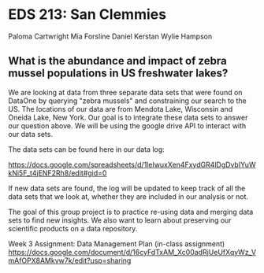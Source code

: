 # EDS 213: San Clemmies

Paloma Cartwright
Mia Forsline
Daniel Kerstan
Wylie Hampson

## What is the abundance and impact of zebra mussel populations in US freshwater lakes?

We are looking at data from three separate data sets that were found on DataOne by querying "zebra mussels" and constraining our search to the US. The locations of our data are from Mendota Lake, Wisconsin and Oneida Lake, New York. Our goal is to integrate these data sets to answer our question above. We will be using the google drive API to interact with our data sets.

The data sets can be found here in our data log:

https://docs.google.com/spreadsheets/d/1leIwuxXen4FxydGR4lDgDvbIYuWkNi5F_t4jENF2Rh8/edit#gid=0

If new data sets are found, the log will be updated to keep track of all the data sets that we look at, whether they are included in our analysis or not.

The goal of this group project is to practice re-using data and merging data sets to find new insights. We also want to learn about preserving our scientific products on a data repository. 

Week 3 Assignment: Data Management Plan (in-class assignment)
https://docs.google.com/document/d/16cyFdTxAM_Xc00adRjUeUfXqyWz_VmAfOPX8AMkvw7k/edit?usp=sharing
